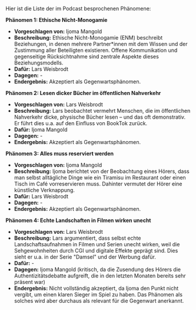 Hier ist die Liste der im Podcast besprochenen Phänomene:

**Phänomen 1: Ethische Nicht-Monogamie**
* **Vorgeschlagen von:** Ijoma Mangold
* **Beschreibung:**  Ethische Nicht-Monogamie (ENM) beschreibt  Beziehungen, in denen mehrere Partner*innen mit dem Wissen und der Zustimmung aller Beteiligten existieren.  Offene Kommunikation und gegenseitige Rücksichtnahme sind zentrale Aspekte dieses Beziehungsmodells.
* **Dafür:** Lars Weisbrodt
* **Dagegen:** -
* **Endergebnis:** Akzeptiert als Gegenwartsphänomen.

**Phänomen 2:  Lesen dicker Bücher im öffentlichen Nahverkehr**
* **Vorgeschlagen von:** Lars Weisbrodt
* **Beschreibung:**  Lars beobachtet vermehrt Menschen, die im öffentlichen Nahverkehr dicke, physische Bücher lesen – und das oft demonstrativ.  Er führt dies u.a. auf den Einfluss von BookTok zurück.
* **Dafür:** Ijoma Mangold
* **Dagegen:** -
* **Endergebnis:** Akzeptiert als Gegenwartsphänomen.

**Phänomen 3:  Alles muss reserviert werden**
* **Vorgeschlagen von:** Ijoma Mangold
* **Beschreibung:**  Ijoma berichtet von der Beobachtung eines Hörers, dass man selbst alltägliche Dinge wie ein Tiramisu im Restaurant oder einen Tisch im Café vorreservieren muss. Dahinter vermutet der Hörer eine künstliche Verknappung.
* **Dafür:** Lars Weisbrodt
* **Dagegen:** -
* **Endergebnis:** Akzeptiert als Gegenwartsphänomen.

**Phänomen 4:  Echte Landschaften in Filmen wirken unecht**
* **Vorgeschlagen von:** Lars Weisbrodt
* **Beschreibung:**  Lars argumentiert, dass selbst echte Landschaftsaufnahmen in Filmen und Serien unecht wirken, weil die Sehgewohnheiten durch CGI und digitale Effekte geprägt sind. Dies sieht er u.a. in der Serie "Damsel" und der Werbung dafür.
* **Dafür:** -
* **Dagegen:** Ijoma Mangold (kritisch, da die Zusendung des Hörers die Authentizitätsdebatte aufgreift, die in den letzten Monaten bereits sehr präsent war)
* **Endergebnis:** Nicht vollständig akzeptiert, da Ijoma den Punkt nicht vergibt, um einen klaren Sieger im Spiel zu haben.  Das Phänomen als solches wird aber durchaus als relevant für die Gegenwart anerkannt.
